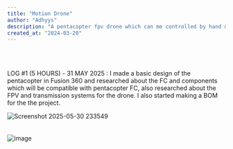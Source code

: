 ```yaml
---
title: "Motion Drone"
author: "Adhyys"
description: "A pentacopter fpv drone which can me controlled by hand motion sensor gloves"
created_at: "2024-03-20"
---
```


<br><br>


LOG #1 (5 HOURS) - 31 MAY 2025 :
I made a basic design of the pentacopter in Fusion 360 and researched about the FC and components which will be compatible with pentacopter FC, also researched about the FPV and transmission systems for the drone. I also started making a BOM for the the project.

![Screenshot 2025-05-30 233549](https://github.com/user-attachments/assets/46aa4f91-2d65-41a9-8f84-b3f00e5fc523)
<br><br><br>
![image](https://github.com/user-attachments/assets/d3312348-025e-4584-be70-8b4778ae442e)

